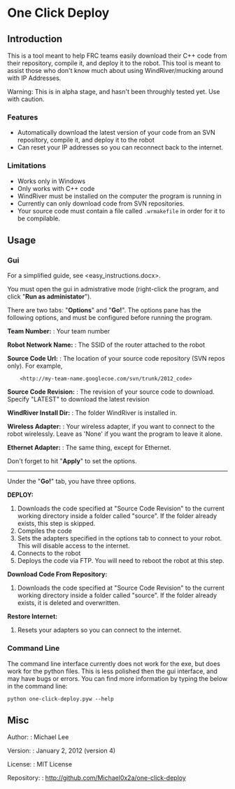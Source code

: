 # One Click Deploy

## Introduction

This is a tool meant to help FRC teams easily download their C++ code from their repository, 
compile it, and deploy it to the robot. This tool is meant to assist those who don't know
much about using WindRiver/mucking around with IP Addresses.

Warning: This is in alpha stage, and hasn't been throughly tested yet. Use with caution.

### Features

-   Automatically download the latest version of your code from an SVN repository, compile
    it, and deploy it to the robot
-   Can reset your IP addresses so you can reconnect back to the internet.

### Limitations

-   Works only in Windows
-   Only works with C++ code
-   WindRiver must be installed on the computer the program is running in
-   Currently can only download code from SVN repositories.
-   Your source code must contain a file called `.wrmakefile` in order for it to be
    compilable.


## Usage

### Gui

For a simplified guide, see <easy_instructions.docx>.

You must open the gui in admistrative mode (right-click the program, and click 
"**Run as administator**"). 

There are two tabs: "**Options**" and "**Go!**". The options pane has the following options, and
must be configured before running the program.

**Team Number:**
:   Your team number
    
**Robot Network Name:**
:   The SSID of the router attached to the robot
    
**Source Code Url:**
:   The location of your source code repository (SVN repos only). For example,
    
        <http://my-team-name.googlecoe.com/svn/trunk/2012_code>
    
**Source Code Revision:**
:   The revision of your source code to download. Specify "LATEST" to download the latest
    revision
    
**WindRiver Install Dir:**
:   The folder WindRiver is installed in.
    
**Wireless Adapter:**
:   Your wireless adapter, if you want to connect to the robot wirelessly. Leave as 'None' if you
    want the program to leave it alone.
    
**Ethernet Adapter:**
:   The same thing, except for Ethernet.
    
Don't forget to hit "**Apply**" to set the options.

* * *

Under the "**Go!**" tab, you have three options.

**DEPLOY:**

1.  Downloads the code specified at "Source Code Revision" to the current working directory 
    inside a folder called "source". If the folder already exists, this step is skipped.
2.  Compiles the code
3.  Sets the adapters specified in the options tab to connect to your robot. This will
    disable access to the internet.
4.  Connects to the robot
5.  Deploys the code via FTP. You will need to reboot the robot at this step.
       
**Download Code From Repository:**

1.  Downloads the code specified at "Source Code Revision" to the current working directory
    inside a folder called "source". If the folder already exists, it is deleted and
    overwritten.
    
**Restore Internet:**

1.  Resets your adapters so you can connect to the internet.
    
### Command Line

The command line interface currently does not work for the exe, but does work for the python
files. This is less polished then the gui interface, and may have bugs or errors. You can find
more information by typing the below in the command line:

    python one-click-deploy.pyw --help


## Misc

Author: 
:   Michael Lee

Version: 
:   January 2, 2012 (version 4)

License: 
:   MIT License

Repository: 
:   http://github.com/Michael0x2a/one-click-deploy
